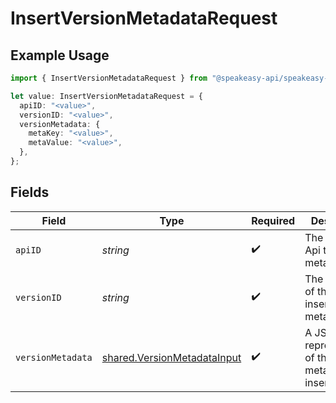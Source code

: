# InsertVersionMetadataRequest

## Example Usage

```typescript
import { InsertVersionMetadataRequest } from "@speakeasy-api/speakeasy-client-sdk-typescript/sdk/models/operations";

let value: InsertVersionMetadataRequest = {
  apiID: "<value>",
  versionID: "<value>",
  versionMetadata: {
    metaKey: "<value>",
    metaValue: "<value>",
  },
};
```

## Fields

| Field                                                                             | Type                                                                              | Required                                                                          | Description                                                                       |
| --------------------------------------------------------------------------------- | --------------------------------------------------------------------------------- | --------------------------------------------------------------------------------- | --------------------------------------------------------------------------------- |
| `apiID`                                                                           | *string*                                                                          | :heavy_check_mark:                                                                | The ID of the Api to insert metadata for.                                         |
| `versionID`                                                                       | *string*                                                                          | :heavy_check_mark:                                                                | The version ID of the Api to insert metadata for.                                 |
| `versionMetadata`                                                                 | [shared.VersionMetadataInput](../../../sdk/models/shared/versionmetadatainput.md) | :heavy_check_mark:                                                                | A JSON representation of the metadata to insert.                                  |